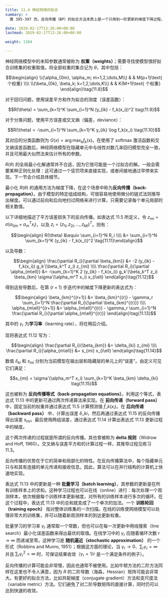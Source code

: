 ```yaml
---
title: 11.4 神经网络的拟合
summary: >
  第 395-397 页。反向传播（BP）的拟合方法本质上是一个只用到一阶更新的梯度下降过程。神经网络的结构使这个过程具有局部性，因此可利用并行的计算结构。BP 的更新是一种批量学习，所以也可以进行在线训练。但由于只用到一阶梯度，BP 的收敛过程可能会非常慢。

date: 2019-02-17T13:26:00+08:00
lastmod: 2019-02-17T13:26:00+08:00

weight: 1104

---
```


神经网络模型中的未知参数通常被称为 **权重（weights）**；需要寻找使模型很好拟合训练集的权重取值。将全部权重的集合记为 $\theta$，其中包括：

$$\begin{align}
\\{\alpha_{0m}, \alpha_m; m=1,2,\dots,M\\} & & M(p+1)\text{ 个权重} \\\\
\\{\beta_{0k}, \beta_k; k=1,2,\dots,K\\} & & K(M+1)\text{ 个权重}
\end{align}\tag{11.8}$$

对于回归问题，使用误差平方和作为拟合的测度（误差函数）：

$$R(\theta) = \sum_{k=1}^K \sum_{i=1}^N (y_{ik} - f_k(x_i))^2 \tag{11.9}$$

对于分类问题，使用平方误差或交叉熵（偏差，deviance）：

$$R(\theta) = -\sum_{i=1}^N \sum_{k=1}^K y_{ik} \log f_k(x_i) \tag{11.10}$$

其对应的分类函数则为 $G(x)=\arg\max_kf_k(x)$。在使用了 softmax 激活函数和交叉熵误差函数后，神经网络模型在隐藏单元中与线性对数几率回归模型完全一致，并且可用最大似然法来估计所有的参数。

$R(\theta)$ 的全局最小化解通常并不合适，因为它很可能是一个过拟合的解。一般会需要某种正则化处理：这可通过一个惩罚项来直接实现，或者间接地通过早停来实现。下一节会介绍具体细节。

最小化 $R(\theta)$ 的通用方法为梯度下降，在这个场景中称为**反向传播（back-propagation）**。由于模型的特定组成结构，可很容易地使用微分的链式法则推导出梯度。可以通过前向和后向地扫过网络来进行计算，只需要记录每个单元局部的相关数值。

以下详细地描述了平方误差损失下的反向传播。如表达式 11.5 所定义，令 $z_{mi}=\sigma(\alpha_{0m}+\alpha_m^Tx_i)$，以及 $z_i=(z_{1i},z_{2i},\dots,z_{Mi})^T$。则有：

$$\begin{align}
R(\theta) &\equiv \sum_{i=1}^N R_i \\\\
&= \sum_{i=1}^N \sum_{k=1}^K (y_{ik} - f_k(x_i))^2
\tag{11.11}\end{align}$$

以及导数：

$$\begin{align}
\frac{\partial R_i}{\partial \beta_{km}}
&= -2 (y_{ik} - f_k(x_i)) g_k'(\beta_k^T z_i) z_{mi} \\\\
\frac{\partial R_i}{\partial \alpha_{m\ell}}
&= -\sum_{k=1}^K 2 (y_{ik} - f_k(x_i)) g_k'(\beta_k^T z_i)
\beta_{km} \sigma'(\alpha_m^T x_i) x_{i\ell}
\end{align}\tag{11.12}$$

得到这些导数后，在第 $(r+1)$ 步迭代中的梯度下降更新的表达式为：

$$\begin{align}
\beta_{km}^{(r+1)} &= \beta_{km}^{(r)} - \gamma_r \sum_{i=1}^N 
\frac{\partial R_i}{\partial \beta_{km}^{(r)}} \\\\
\alpha_{m\ell}^{(r+1)} &= \alpha_{m\ell}^{(r)} -
\gamma_r \sum_{i=1}^N \frac{\partial R_i}{\partial \alpha_{m\ell}^{(r)}}
\end{align}\tag{11.13}$$

其中的 $\gamma_r$ 为**学习率**（learning rate），将在稍后介绍。

现将表达式 11.12 写为：

$$\begin{align}
\frac{\partial R_i}{\beta_{km}} &= \delta_{ki} z_{mi} \\\\
\frac{\partial R_i}{\alpha_{m\ell}} &= s_{mi} x_{i\ell}
\end{align}\tag{11.14}$$

数值 $\delta_{ki}$ 和 $s_{mi}$ 分别为当前模型在输出层和隐藏层的单元上的“误差”。由定义可见它们满足：

$$s_{mi} = \sigma'(\alpha_m^T x_i) \sum_{k=1}^K \beta_{km} \delta_{ki} \tag{11.15}$$

这也被称为 **反向传播等式（back-propagation equations）**。利用这个等式，表达式 11.13 中的更新可通过两次传递算法来实现。在 **前向传递（forward pass）** 中，固定当前的权重并通过表达式 11.5 计算预测值 $\hat{f}\_k(x_i)$。在 **后向传递（backward pass）** 中，计算出误差 $\delta\_{ki}$，然后再通过表达式 11.15 的反向传播得出误差 $s_{mi}$。最后使用两组误差，通过表达式 11.14 计算出表达式 11.13 更新过程中的梯度。

这个两次传递的过程就是所谓的反向传播。其也曾被称为 **delta 规则**（Widrow and Hoff, 1960）。交叉熵与误差平方和的计算过程一样，其推导过程见练习 11.3。

反向传播的优势在于它的简单和局部化的特性。在反向传播算法中，每个隐藏单元只与和其有连接的单元传递和接收信息。因此，算法可以在并行结构的计算机上快速地实现。

表达式 11.13 中的更新是一种 **批量学习（batch learning）**，其参数的更新是在所有训练样本上的求和。这种学习过程也可以在线（online）进行：每次处理一个观测样本，依次根据每个训练样本更新梯度，对所有的训练样本进行多次的循环。在这个过程中，表达式 11.13 中的总和就变成了一个单次的加法。一个 **训练轮回（training epoch）** 指对整体训练集的一次扫描。在线的训练使网络模型可以处理非常大的训练集，并可以随着新观测样本的到达更新权重。

批量学习的学习率 $\gamma_r$ 通常取一个常数，但也可以在每一次更新中用线搜索（line search）最小化误差函数来得出最优的取值。在线学习中的 $\gamma_r$ 应随着循环次数 $r\rightarrow\infty$ 而递减至零。这种学习是 **随机逼近（stochastic approximation）** 的一个形式（Robbins and Munro, 1951）；根据这方面的理论，当 $\gamma_r\rightarrow 0$、$\sum_r\gamma_r=\infty$ 并且 $\sum_r\gamma_r^2<\infty$ 时，可保证结果收敛（$\gamma_r=1/r$ 是一个满足条件的例子）。

反向传播的计算可能会非常慢，因此也通常不被使用。比如牛顿方法的二阶方法同样在这里也不令人满意，因为 $R$ 的二阶导数（海森，Hessian）矩阵可能会非常大。有更好的拟合方法，比如共轭梯度（conjugate gradient）方法和变尺度法（variable metric）方法。它们避免了对二阶导数矩阵的直接计算，同时仍可以达到快速的收敛。